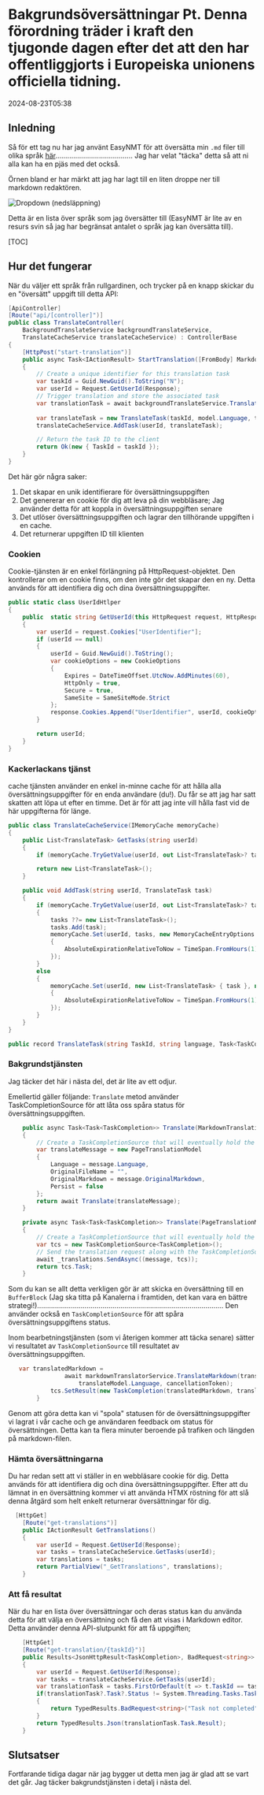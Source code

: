 # Bakgrundsöversättningar Pt. Denna förordning träder i kraft den tjugonde dagen efter det att den har offentliggjorts i Europeiska unionens officiella tidning.

<datetime class="hidden">2024-08-23T05:38</datetime>

<!--category-- EasyNMT, ASP.NET -->
## Inledning

Så för ett tag nu har jag använt EasyNMT för att översätta min `.md` filer till olika språk [här](/blog/autotranslatingmarkdownfiles)....................................... Jag har velat "täcka" detta så att ni alla kan ha en pjäs med det också.

Örnen bland er har märkt att jag har lagt till en liten droppe ner till markdown redaktören.

![Dropdown (nedsläppning)](translatedropdown.png)

Detta är en lista över språk som jag översätter till (EasyNMT är lite av en resurs svin så jag har begränsat antalet o språk jag kan översätta till).

[TOC]

## Hur det fungerar

När du väljer ett språk från rullgardinen, och trycker på en knapp skickar du en "översätt" uppgift till detta API:

```csharp
[ApiController]
[Route("api/[controller]")]
public class TranslateController(
    BackgroundTranslateService backgroundTranslateService,
    TranslateCacheService translateCacheService) : ControllerBase
{
    [HttpPost("start-translation")]
    public async Task<IActionResult> StartTranslation([FromBody] MarkdownTranslationModel model)
    {
        // Create a unique identifier for this translation task
        var taskId = Guid.NewGuid().ToString("N");
        var userId = Request.GetUserId(Response);
        // Trigger translation and store the associated task
        var translationTask = await backgroundTranslateService.Translate(model);
    
        var translateTask = new TranslateTask(taskId, model.Language, translationTask);
        translateCacheService.AddTask(userId, translateTask);

        // Return the task ID to the client
        return Ok(new { TaskId = taskId });
    }
}
```

Det här gör några saker:

1. Det skapar en unik identifierare för översättningsuppgiften
2. Det genererar en cookie för dig att leva på din webbläsare; Jag använder detta för att koppla in översättningsuppgiften senare
3. Det utlöser översättningsuppgiften och lagrar den tillhörande uppgiften i en cache.
4. Det returnerar uppgiften ID till klienten

### Cookien

Cookie-tjänsten är en enkel förlängning på HttpRequest-objektet. Den kontrollerar om en cookie finns, om den inte gör det skapar den en ny. Detta används för att identifiera dig och dina översättningsuppgifter.

```csharp
public static class UserIdHtlper
{
    public  static string GetUserId(this HttpRequest request, HttpResponse response)
    {
        var userId = request.Cookies["UserIdentifier"];
        if (userId == null)
        {
            userId = Guid.NewGuid().ToString();
            var cookieOptions = new CookieOptions
            {
                Expires = DateTimeOffset.UtcNow.AddMinutes(60),
                HttpOnly = true,
                Secure = true,
                SameSite = SameSiteMode.Strict
            };
            response.Cookies.Append("UserIdentifier", userId, cookieOptions);
        }

        return userId;
    }
}
```

### Kackerlackans tjänst

cache tjänsten använder en enkel in-minne cache för att hålla alla översättningsuppgifter för en enda användare (du!). Du får se att jag har satt skatten att löpa ut efter en timme. Det är för att jag inte vill hålla fast vid de här uppgifterna för länge.

```csharp
public class TranslateCacheService(IMemoryCache memoryCache)
{
    public List<TranslateTask> GetTasks(string userId)
    {
        if (memoryCache.TryGetValue(userId, out List<TranslateTask>? task)) return task;

        return new List<TranslateTask>();
    }

    public void AddTask(string userId, TranslateTask task)
    {
        if (memoryCache.TryGetValue(userId, out List<TranslateTask>? tasks))
        {
            tasks ??= new List<TranslateTask>();
            tasks.Add(task);
            memoryCache.Set(userId, tasks, new MemoryCacheEntryOptions
            {
                AbsoluteExpirationRelativeToNow = TimeSpan.FromHours(1)
            });
        }
        else
        {
            memoryCache.Set(userId, new List<TranslateTask> { task }, new MemoryCacheEntryOptions
            {
                AbsoluteExpirationRelativeToNow = TimeSpan.FromHours(1)
            });
        }
    }
}

public record TranslateTask(string TaskId, string language, Task<TaskCompletion>? Task);
```

### Bakgrundstjänsten

Jag täcker det här i nästa del, det är lite av ett odjur.

Emellertid gäller följande: `Translate` metod använder TaskCompletionSource för att låta oss spåra status för översättningsuppgiften.

```csharp
    public async Task<Task<TaskCompletion>> Translate(MarkdownTranslationModel message)
    {
        // Create a TaskCompletionSource that will eventually hold the result of the translation
        var translateMessage = new PageTranslationModel
        {
            Language = message.Language,
            OriginalFileName = "",
            OriginalMarkdown = message.OriginalMarkdown,
            Persist = false
        };
        return await Translate(translateMessage);
    }

    private async Task<Task<TaskCompletion>> Translate(PageTranslationModel message)
    {
        // Create a TaskCompletionSource that will eventually hold the result of the translation
        var tcs = new TaskCompletionSource<TaskCompletion>();
        // Send the translation request along with the TaskCompletionSource to be processed
        await _translations.SendAsync((message, tcs));
        return tcs.Task;
    }
```

Som du kan se allt detta verkligen gör är att skicka en översättning till en `BufferBlock` (Jag ska titta på Kanalerna i framtiden, det kan vara en bättre strategi!)..............................................................................................
Den använder också en `TaskCompletionSource` för att spåra översättningsuppgiftens status.

Inom bearbetningstjänsten (som vi återigen kommer att täcka senare) sätter vi resultatet av `TaskCompletionSource` till resultatet av översättningsuppgiften.

```csharp
   var translatedMarkdown =
                await markdownTranslatorService.TranslateMarkdown(translateModel.OriginalMarkdown,
                    translateModel.Language, cancellationToken);
            tcs.SetResult(new TaskCompletion(translatedMarkdown, translateModel.Language, true, DateTime.Now));
        }
```

Genom att göra detta kan vi "spola" statusen för de översättningsuppgifter vi lagrat i vår cache och ge användaren feedback om status för översättningen. Detta kan ta flera minuter beroende på trafiken och längden på markdown-filen.

### Hämta översättningarna

Du har redan sett att vi ställer in en webbläsare cookie för dig. Detta används för att identifiera dig och dina översättningsuppgifter. Efter att du lämnat in en översättning kommer vi att använda HTMX röstning för att slå denna åtgärd som helt enkelt returnerar översättningar för dig.

```csharp
  [HttpGet]
    [Route("get-translations")]
    public IActionResult GetTranslations()
    {
        var userId = Request.GetUserId(Response);
        var tasks = translateCacheService.GetTasks(userId);
        var translations = tasks;
        return PartialView("_GetTranslations", translations);
    }
```

### Att få resultat

När du har en lista över översättningar och deras status kan du använda detta för att välja en översättning och få den att visas i Markdown editor. Detta använder denna API-slutpunkt för att få uppgiften;

```csharp
    [HttpGet]
    [Route("get-translation/{taskId}")]
    public Results<JsonHttpResult<TaskCompletion>, BadRequest<string>> GetTranslation(string taskId)
    {
        var userId = Request.GetUserId(Response);
        var tasks = translateCacheService.GetTasks(userId);
        var translationTask = tasks.FirstOrDefault(t => t.TaskId == taskId);
        if(translationTask?.Task?.Status != System.Threading.Tasks.TaskStatus.RanToCompletion)
        {
            return TypedResults.BadRequest<string>("Task not completed");
        }
        return TypedResults.Json(translationTask.Task.Result);
    }
```

## Slutsatser

Fortfarande tidiga dagar när jag bygger ut detta men jag är glad att se vart det går. Jag täcker bakgrundstjänsten i detalj i nästa del.